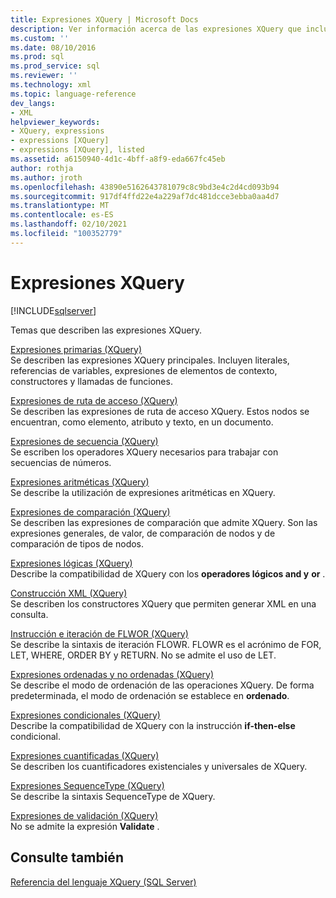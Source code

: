 ```yaml
---
title: Expresiones XQuery | Microsoft Docs
description: Ver información acerca de las expresiones XQuery que incluye descripciones de cada tipo de expresión y cómo usarlas.
ms.custom: ''
ms.date: 08/10/2016
ms.prod: sql
ms.prod_service: sql
ms.reviewer: ''
ms.technology: xml
ms.topic: language-reference
dev_langs:
- XML
helpviewer_keywords:
- XQuery, expressions
- expressions [XQuery]
- expressions [XQuery], listed
ms.assetid: a6150940-4d1c-4bff-a8f9-eda667fc45eb
author: rothja
ms.author: jroth
ms.openlocfilehash: 43890e5162643781079c8c9bd3e4c2d4cd093b94
ms.sourcegitcommit: 917df4ffd22e4a229af7dc481dcce3ebba0aa4d7
ms.translationtype: MT
ms.contentlocale: es-ES
ms.lasthandoff: 02/10/2021
ms.locfileid: "100352779"
---
```

# <a name="xquery-expressions"></a>Expresiones XQuery
[!INCLUDE[sqlserver](../includes/applies-to-version/sqlserver.md)]

  Temas que describen las expresiones XQuery.  
  

 [Expresiones primarias &#40;XQuery&#41;](../xquery/primary-expressions-xquery.md)  
 Se describen las expresiones XQuery principales. Incluyen literales, referencias de variables, expresiones de elementos de contexto, constructores y llamadas de funciones.  
  
 [Expresiones de ruta de acceso &#40;XQuery&#41;](../xquery/path-expressions-xquery.md)  
 Se describen las expresiones de ruta de acceso XQuery. Estos nodos se encuentran, como elemento, atributo y texto, en un documento.  
  
 [Expresiones de secuencia &#40;XQuery&#41;](../xquery/sequence-expressions-xquery.md)  
 Se escriben los operadores XQuery necesarios para trabajar con secuencias de números.  
  
 [Expresiones aritméticas &#40;XQuery&#41;](../xquery/arithmetic-expressions-xquery.md)  
 Se describe la utilización de expresiones aritméticas en XQuery.  
  
 [Expresiones de comparación &#40;XQuery&#41;](../xquery/comparison-expressions-xquery.md)  
 Se describen las expresiones de comparación que admite XQuery. Son las expresiones generales, de valor, de comparación de nodos y de comparación de tipos de nodos.  
  
 [Expresiones lógicas &#40;XQuery&#41;](../xquery/logical-expressions-xquery.md)  
 Describe la compatibilidad de XQuery con los **operadores lógicos and y** **or** .  
  
 [Construcción XML &#40;XQuery&#41;](../xquery/xml-construction-xquery.md)  
 Se describen los constructores XQuery que permiten generar XML en una consulta.  
  
 [Instrucción e iteración de FLWOR &#40;XQuery&#41;](../xquery/flwor-statement-and-iteration-xquery.md)  
 Se describe la sintaxis de iteración FLOWR. FLOWR es el acrónimo de FOR, LET, WHERE, ORDER BY y RETURN. No se admite el uso de LET.  
  
 [Expresiones ordenadas y no ordenadas &#40;XQuery&#41;](../xquery/ordered-and-unordered-expressions-xquery.md)  
 Se describe el modo de ordenación de las operaciones XQuery. De forma predeterminada, el modo de ordenación se establece en **ordenado**.  
  
 [Expresiones condicionales &#40;XQuery&#41;](../xquery/conditional-expressions-xquery.md)  
 Describe la compatibilidad de XQuery con la instrucción **if-then-else** condicional.  
  
 [Expresiones cuantificadas &#40;XQuery&#41;](../xquery/quantified-expressions-xquery.md)  
 Se describen los cuantificadores existenciales y universales de XQuery.  
  
 [Expresiones SequenceType &#40;XQuery&#41;](../xquery/sequencetype-expressions-xquery.md)  
 Se describe la sintaxis SequenceType de XQuery.  
  
 [Expresiones de validación &#40;XQuery&#41;](../xquery/validate-expressions-xquery.md)  
 No se admite la expresión **Validate** .  
  
## <a name="see-also"></a>Consulte también  
 [Referencia del lenguaje XQuery &#40;SQL Server&#41;](../xquery/xquery-language-reference-sql-server.md)  
  
  
